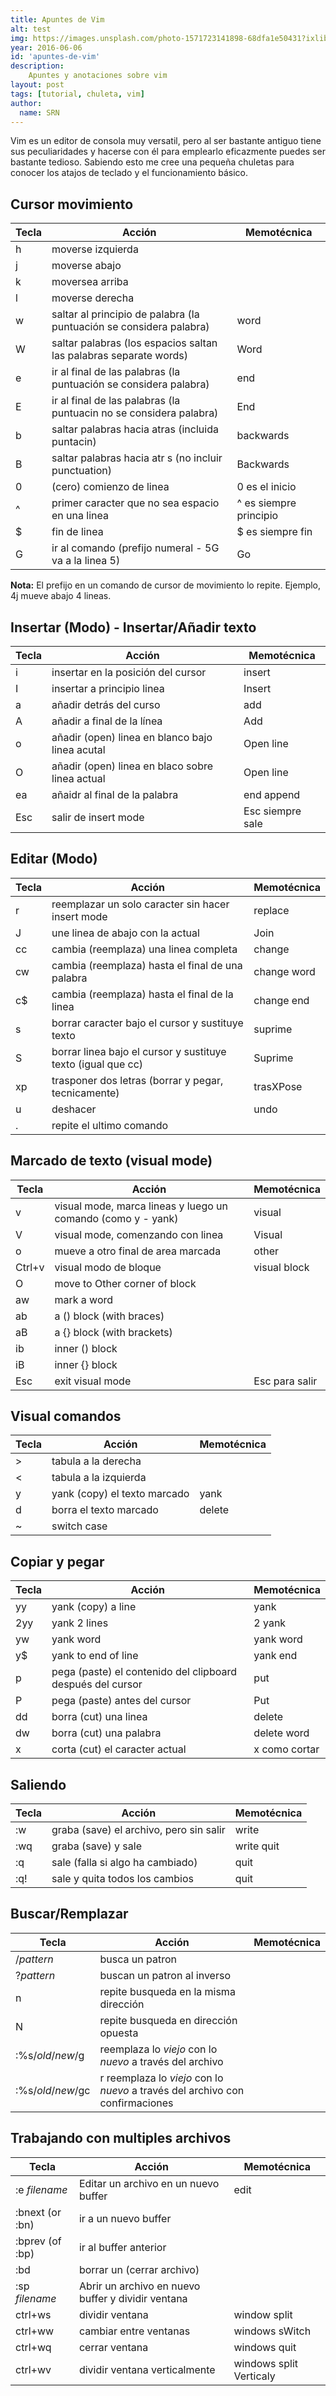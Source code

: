 ```yaml
---
title: Apuntes de Vim
alt: test
img: https://images.unsplash.com/photo-1571723141898-68dfa1e50431?ixlib=rb-1.2.1&ixid=eyJhcHBfaWQiOjEyMDd9
year: 2016-06-06
id: 'apuntes-de-vim'
description:
    Apuntes y anotaciones sobre vim
layout: post
tags: [tutorial, chuleta, vim]
author:
  name: SRN
---
```


Vim es un editor de consola muy versatil, pero al ser bastante antiguo tiene sus peculiaridades y hacerse con él para emplearlo eficazmente puedes ser bastante tedioso. Sabiendo esto me cree una pequeña chuletas para conocer los atajos de teclado y el funcionamiento básico.

## Cursor movimiento

**Tecla** | **Acción** | **Memotécnica**
---|---|---
h | moverse izquierda |
j | moverse abajo |
k | moversea arriba |
l | moverse derecha |
w | saltar al principio de palabra (la puntuación se considera palabra) | word
W | saltar palabras (los espacios saltan las palabras separate words)   | Word
e | ir al final de las palabras (la puntuación se considera palabra)    | end
E | ir al final de las palabras (la puntuacin no se considera palabra)  | End
b | saltar palabras hacia atras (incluida puntacin) | backwards
B | saltar palabras hacia atr s (no incluir punctuation) | Backwards
0 | (cero) comienzo de linea | 0 es el inicio
^ | primer caracter que no sea espacio en una linea | ^ es siempre principio
$ | fin de linea | $ es siempre fin
G | ir al comando (prefijo numeral - 5G va a la linea 5) | Go

**Nota:** El prefijo en un comando de cursor de movimiento lo repite. Ejemplo, 4j mueve abajo 4 lineas.

## Insertar (Modo) - Insertar/Añadir texto

**Tecla** | **Acción** | **Memotécnica**
---|---|---
i | insertar en la posición del cursor | insert
I | insertar a principio linea | Insert
a | añadir detrás del curso | add
A | añadir a final de la línea | Add
o | añadir (open) linea en blanco bajo linea acutal | Open line
O | añadir (open) linea en blaco sobre linea actual | Open line
ea | añaidr al final de la palabra | end append
Esc | salir de insert mode | Esc siempre sale

## Editar (Modo)

**Tecla** | **Acción** | **Memotécnica**
---|---|---
r | reemplazar un solo caracter sin hacer insert mode |  replace
J | une linea de abajo con la actual | Join
cc | cambia (reemplaza) una linea completa | change
cw | cambia (reemplaza) hasta el final de una palabra | change word
c$ | cambia (reemplaza) hasta el final de la linea | change end
s | borrar caracter bajo el cursor y sustituye texto | suprime
S | borrar linea bajo el cursor y sustituye texto (igual que cc) | Suprime
xp | trasponer dos letras (borrar y pegar, tecnicamente)  | trasXPose
u | deshacer | undo
. | repite el ultimo comando |

## Marcado de texto (visual mode)

**Tecla** | **Acción** | **Memotécnica**
---|---|---
v | visual mode, marca lineas y luego un comando (como y - yank) | visual
V | visual mode, comenzando con linea | Visual
o | mueve a otro final de area marcada | other
Ctrl+v | visual modo de bloque | visual block
O | move to Other corner of block |
aw | mark a word |
ab | a () block (with braces) |
aB | a {} block (with brackets) |
ib | inner () block |
iB | inner {} block |
Esc | exit visual mode | Esc para salir

## Visual comandos

**Tecla** | **Acción** | **Memotécnica**
---|---|---
> | tabula a la derecha |
< | tabula a la izquierda |
y | yank (copy) el texto marcado | yank
d | borra el texto marcado | delete
~ | switch case |

## Copiar y pegar

**Tecla** | **Acción** | **Memotécnica**
---|---|---
yy | yank (copy) a line | yank
2yy | yank 2 lines | 2 yank
yw | yank word | yank word
y$ | yank to end of line | yank end
p | pega (paste) el contenido del clipboard después del cursor | put
P | pega (paste) antes del cursor | Put
dd | borra (cut) una linea | delete
dw | borra (cut) una palabra |delete word
x | corta (cut) el caracter actual | x como cortar

## Saliendo

**Tecla** | **Acción** | **Memotécnica**
---|---|---
:w | graba (save) el archivo, pero sin salir | write
:wq | graba (save) y sale | write quit
:q | sale (falla si algo ha cambiado) | quit
:q! | sale y quita todos los cambios | quit

## Buscar/Remplazar

**Tecla** | **Acción** | **Memotécnica**
---|---|---
/*pattern* | busca un patron |
?*pattern* | buscan un patron al inverso |
n | repite busqueda en la misma dirección |
N | repite busqueda en dirección opuesta |
:%s/*old*/*new*/g | reemplaza lo *viejo* con lo *nuevo* a través del archivo  |
:%s/*old*/*new*/gc | r reemplaza lo *viejo* con lo *nuevo* a través del archivo con confirmaciones |

## Trabajando con multiples archivos

**Tecla** | **Acción** | **Memotécnica**
---|---|---
:e *filename* | Editar un archivo en un nuevo buffer | edit
:bnext (or :bn) | ir a un nuevo buffer  |
:bprev (of :bp) | ir al buffer anterior |
:bd | borrar un (cerrar archivo) |
:sp *filename* | Abrir un archivo en nuevo buffer y dividir ventana |
ctrl+ws | dividir ventana | window split
ctrl+ww | cambiar entre ventanas | windows sWitch
ctrl+wq | cerrar ventana | windows quit
ctrl+wv | dividir ventana verticalmente | windows split Verticaly
